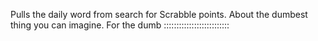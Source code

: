 Pulls the daily word from search for Scrabble points. About the dumbest thing you can imagine. For the dumb ::::::::::::::::::::::::::
